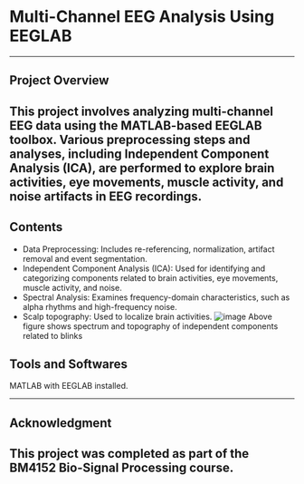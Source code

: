 # Multi-Channel EEG Analysis Using EEGLAB

---
## Project Overview
This project involves analyzing multi-channel EEG data using the MATLAB-based EEGLAB toolbox. 
Various preprocessing steps and analyses, including Independent Component Analysis (ICA), are performed to explore brain activities, eye movements, muscle activity, and noise artifacts in EEG recordings.
---

## Contents
- Data Preprocessing: Includes re-referencing, normalization, artifact removal and event segmentation.
- Independent Component Analysis (ICA): Used for identifying and categorizing components related to brain activities, eye movements, muscle activity, and noise.
- Spectral Analysis: Examines frequency-domain characteristics, such as alpha rhythms and high-frequency noise.
- Scalp topography: Used to localize brain activities.
  ![image](https://github.com/user-attachments/assets/e45bd19a-db95-47bf-bb33-f86ac7bed3e6)
  Above figure shows spectrum and topography of independent components related to blinks 

## Tools and Softwares
MATLAB with EEGLAB installed.

---
## Acknowledgment
This project was completed as part of the BM4152 Bio-Signal Processing course.
---
